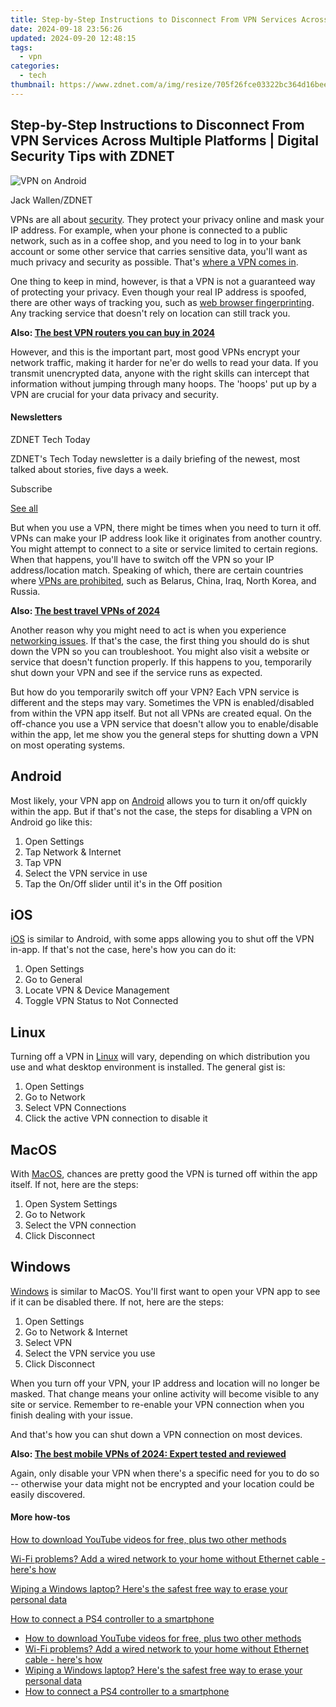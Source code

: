 ```yaml
---
title: Step-by-Step Instructions to Disconnect From VPN Services Across Multiple Platforms | Digital Security Tips with ZDNET
date: 2024-09-18 23:56:26
updated: 2024-09-20 12:48:15
tags:
  - vpn
categories:
  - tech
thumbnail: https://www.zdnet.com/a/img/resize/705f26fce03322bc364d16bee5a762c24f215841/2024/06/04/d57a1705-0549-48e5-915f-8eb519cd290c/vpnhero.jpg?width=278&height=156&fit=crop&auto=webp
---
```


## Step-by-Step Instructions to Disconnect From VPN Services Across Multiple Platforms | Digital Security Tips with ZDNET

![VPN on Android](https://www.zdnet.com/a/img/resize/245e6be143a3cdde9783b5bd12e9284540ee532c/2024/06/04/d57a1705-0549-48e5-915f-8eb519cd290c/vpnhero.jpg?auto=webp&width=1280)

Jack Wallen/ZDNET

VPNs are all about [security](https://www.zdnet.com/article/cybersecurity-101-everything-on-how-to-protect-your-privacy-and-stay-safe-online/). They protect your privacy online and mask your IP address. For example, when your phone is connected to a public network, such as in a coffee shop, and you need to log in to your bank account or some other service that carries sensitive data, you'll want as much privacy and security as possible. That's [where a VPN comes in](https://www.zdnet.com/article/best-vpn/).

One thing to keep in mind, however, is that a VPN is not a guaranteed way of protecting your privacy. Even though your real IP address is spoofed, there are other ways of tracking you, such as [web browser fingerprinting](https://www.zdnet.com/home-and-office/work-life/whats-the-best-way-to-ensure-your-privacy-with-a-web-browser/). Any tracking service that doesn't rely on location can still track you.

**Also: [The best VPN routers you can buy in 2024](https://www.zdnet.com/article/best-vpn-router/)**

However, and this is the important part, most good VPNs encrypt your network traffic, making it harder for ne'er do wells to read your data. If you transmit unencrypted data, anyone with the right skills can intercept that information without jumping through many hoops. The 'hoops' put up by a VPN are crucial for your data privacy and security.

#### Newsletters

ZDNET Tech Today

ZDNET's Tech Today newsletter is a daily briefing of the newest, most talked about stories, five days a week.

 Subscribe

[See all](https://www.zdnet.com/newsletters/)

But when you use a VPN, there might be times when you need to turn it off. VPNs can make your IP address look like it originates from another country. You might attempt to connect to a site or service limited to certain regions. When that happens, you'll have to switch off the VPN so your IP address/location match. Speaking of which, there are certain countries where [VPNs are prohibited](https://www.zdnet.com/article/what-is-a-vpn-and-why-do-you-need-one-all-your-virtual-private-network-questions-answered/), such as Belarus, China, Iraq, North Korea, and Russia. 

**Also: [The best travel VPNs of 2024](https://www.zdnet.com/article/best-travel-vpn/)**

Another reason why you might need to act is when you experience [networking issues](https://www.zdnet.com/home-and-office/networking/this-small-change-in-the-definition-of-broadband-could-have-a-big-impact/). If that's the case, the first thing you should do is shut down the VPN so you can troubleshoot. You might also visit a website or service that doesn't function properly. If this happens to you, temporarily shut down your VPN and see if the service runs as expected.

But how do you temporarily switch off your VPN? Each VPN service is different and the steps may vary. Sometimes the VPN is enabled/disabled from within the VPN app itself. But not all VPNs are created equal. On the off-chance you use a VPN service that doesn't allow you to enable/disable within the app, let me show you the general steps for shutting down a VPN on most operating systems.

## Android

Most likely, your VPN app on [Android](https://www.zdnet.com/article/best-android-phone/) allows you to turn it on/off quickly within the app. But if that's not the case, the steps for disabling a VPN on Android go like this:

1. Open Settings
2. Tap Network & Internet
3. Tap VPN
4. Select the VPN service in use
5. Tap the On/Off slider until it's in the Off position

## iOS

[iOS](https://www.zdnet.com/article/best-iphone/) is similar to Android, with some apps allowing you to shut off the VPN in-app. If that's not the case, here's how you can do it:

1. Open Settings
2. Go to General
3. Locate VPN & Device Management
4. Toggle VPN Status to Not Connected

## Linux

Turning off a VPN in [Linux](https://www.zdnet.com/article/how-to-choose-the-right-linux-desktop-distribution-for-you/) will vary, depending on which distribution you use and what desktop environment is installed. The general gist is:

1. Open Settings
2. Go to Network
3. Select VPN Connections
4. Click the active VPN connection to disable it

## MacOS

With [MacOS](https://www.zdnet.com/article/best-mac/), chances are pretty good the VPN is turned off within the app itself. If not, here are the steps:

1. Open System Settings
2. Go to Network
3. Select the VPN connection
4. Click Disconnect

## Windows

[Windows](https://www.zdnet.com/article/best-vpn-for-windows-pc/) is similar to MacOS. You'll first want to open your VPN app to see if it can be disabled there. If not, here are the steps:

1. Open Settings
2. Go to Network & Internet
3. Select VPN
4. Select the VPN service you use
5. Click Disconnect

When you turn off your VPN, your IP address and location will no longer be masked. That change means your online activity will become visible to any site or service. Remember to re-enable your VPN connection when you finish dealing with your issue.

And that's how you can shut down a VPN connection on most devices. 

**Also: [The best mobile VPNs of 2024: Expert tested and reviewed](https://www.zdnet.com/article/best-mobile-vpn/)** 

Again, only disable your VPN when there's a specific need for you to do so -- otherwise your data might not be encrypted and your location could be easily discovered.

#### More how-tos

[How to download YouTube videos for free, plus two other methods](https://www.zdnet.com/article/how-to-download-youtube-videos-for-free-plus-two-other-methods/ "How to download YouTube videos for free, plus two other methods")

[Wi-Fi problems? Add a wired network to your home without Ethernet cable - here's how](https://www.zdnet.com/article/wi-fi-problems-how-to-add-a-wired-network-to-your-home-without-ethernet-cable/ "Wi-Fi problems? Add a wired network to your home without Ethernet cable - here's how")

[Wiping a Windows laptop? Here's the safest free way to erase your personal data](https://www.zdnet.com/article/wiping-a-windows-laptop-heres-the-safest-free-way-to-erase-your-personal-data/ "Wiping a Windows laptop? Here's the safest free way to erase your personal data")

[How to connect a PS4 controller to a smartphone](https://www.zdnet.com/article/how-to-connect-a-ps4-controller-to-a-smartphone/ "How to connect a PS4 controller to a smartphone")

* [How to download YouTube videos for free, plus two other methods](https://www.zdnet.com/article/how-to-download-youtube-videos-for-free-plus-two-other-methods/ "How to download YouTube videos for free, plus two other methods")
* [Wi-Fi problems? Add a wired network to your home without Ethernet cable - here's how](https://www.zdnet.com/article/wi-fi-problems-how-to-add-a-wired-network-to-your-home-without-ethernet-cable/ "Wi-Fi problems? Add a wired network to your home without Ethernet cable - here's how")
* [Wiping a Windows laptop? Here's the safest free way to erase your personal data](https://www.zdnet.com/article/wiping-a-windows-laptop-heres-the-safest-free-way-to-erase-your-personal-data/ "Wiping a Windows laptop? Here's the safest free way to erase your personal data")
* [How to connect a PS4 controller to a smartphone](https://www.zdnet.com/article/how-to-connect-a-ps4-controller-to-a-smartphone/ "How to connect a PS4 controller to a smartphone")

<ins class="adsbygoogle"
     style="display:block"
     data-ad-format="autorelaxed"
     data-ad-client="ca-pub-7571918770474297"
     data-ad-slot="1223367746"></ins>



<ins class="adsbygoogle"
     style="display:block"
     data-ad-client="ca-pub-7571918770474297"
     data-ad-slot="8358498916"
     data-ad-format="auto"
     data-full-width-responsive="true"></ins>

